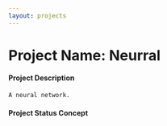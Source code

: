 ```yaml
---
layout: projects
---
```

# Project Name: Neurral
#### Project Description
```
A neural network.
```

#### Project Status <span class="label label-warning">Concept</span>